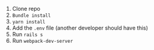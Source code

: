 1. Clone repo
1. `Bundle install`
1. `yarn install`
1. Add the `.env` file (another developer should have this)
1. Run `rails s`
1. Run `webpack-dev-server`